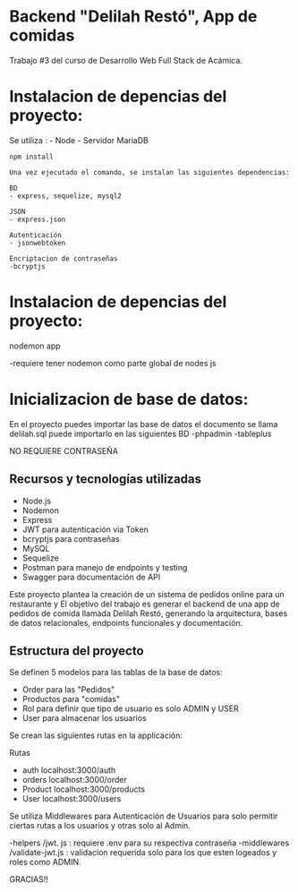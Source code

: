 # Backend "Delilah Restó", App de comidas

Trabajo #3 del curso de Desarrollo Web Full Stack de Acámica.

# Instalacion de depencias del proyecto:
Se utiliza :
    - Node
    - Servidor MariaDB
```
npm install

Una vez ejecutado el comando, se instalan las siguientes dependencias:

BD
- express, sequelize, mysql2

JSON
- express.json

Autenticación 
- jsonwebtoken

Encriptacion de contraseñas
-bcryptjs
```

# Instalacion de depencias del proyecto:

nodemon app

-requiere tener nodemon como parte global de nodes js 


# Inicializacion de base de datos:
En el proyecto puedes importar las base de datos el documento se llama delilah.sql
puede importarlo en las siguientes BD
-phpadmin
-tableplus 

NO REQUIERE CONTRASEÑA

## Recursos y tecnologías utilizadas

- Node.js
- Nodemon
- Express
- JWT para autenticación via Token
- bcryptjs para contraseñas 
- MySQL
- Sequelize
- Postman para manejo de endpoints y testing
- Swagger para documentación de API

Este proyecto plantea la creación de un sistema de pedidos online para un restaurante y El objetivo del trabajo es generar el backend de una app de pedidos de comida llamada Delilah Restó, generando la arquitectura, bases de datos relacionales, endpoints funcionales y documentación.


## Estructura del proyecto

Se definen 5 modelos para las tablas de la base de datos:

- Order para las "Pedidos" 
- Productos para "comidas"
- Rol para definir que tipo de usuario es solo ADMIN y USER
- User para almacenar los usuarios 


Se crean las siguientes rutas en la applicación:

Rutas 
- auth  localhost:3000/auth
- orders  localhost:3000/order
- Product localhost:3000/products
- User localhost:3000/users



Se utiliza Middlewares para Autenticación de Usuarios para solo permitir ciertas rutas a los usuarios y otras solo al Admin.

-helpers /jwt. js : requiere .env para su respectiva contraseña
-middlewares /validate-jwt.js : validacion requerida solo para los que esten logeados y roles como ADMIN.

GRACIAS!!